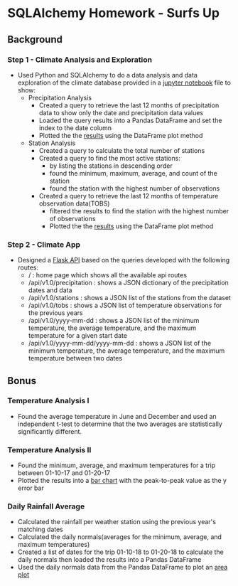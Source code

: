 # SQLAlchemy Homework - Surfs Up
## Background
### Step 1 - Climate Analysis and Exploration
+ Used Python and SQLAlchemy to do a data analysis and data exploration of the climate database provided in a [jupyter notebook](https://github.com/J3N1/UCI_Homework_Hwang/blob/master/10-SQLAlchemy_Challenge/climate_starter.ipynb) file to show:<br>
  - Precipitation Analysis<br>
    + Created a query to retrieve the last 12 months of precipitation data to show only the date and precipitation data values<br>
    + Loaded the query results into a Pandas DataFrame and set the index to the date column<br>
    + Plotted the the [results](https://github.com/J3N1/UCI_Homework_Hwang/blob/master/10-SQLAlchemy_Challenge/Images/prcp_analysis.png) using the DataFrame plot method<br>
  - Station Analysis<br>
    + Created a query to calculate the total number of stations<br>
    + Created a query to find the most active stations:<br>
      - by listing the stations in descending order<br>
      - found the minimum, maximum, average, and count of the station<br>
      - found the station with the highest number of observations<br>
    + Created a query to retrieve the last 12 months of temperature observation data(TOBS)<br>
      - filtered the results to find the station with the highest number of observations<br>
      - Plotted the the [results](https://github.com/J3N1/UCI_Homework_Hwang/blob/master/10-SQLAlchemy_Challenge/Images/tobs_histogram.png) using the DataFrame plot method<br>
### Step 2 - Climate App
+ Designed a [Flask API](https://github.com/J3N1/UCI_Homework_Hwang/blob/master/10-SQLAlchemy_Challenge/app.py) based on the queries developed with the following routes:<br>
  - / : home page which shows all the available api routes<br>
  - /api/v1.0/precipitation : shows a JSON dictionary of the precipitation dates and data <br>
  - /api/v1.0/stations : shows a JSON list of the stations from the dataset <br>
  - /api/v1.0/tobs : shows a JSON list of temperature observations for the previous years <br>
  - /api/v1.0/yyyy-mm-dd : shows a JSON list of the minimum temperature, the average temperature, and the maximum temperature for a given start date<br>
  - /api/v1.0/yyyy-mm-dd/yyyy-mm-dd : shows a JSON list of the minimum temperature, the average temperature, and the maximum temperature between two dates<br>
## Bonus
### Temperature Analysis I
+ Found the average temperature in June and December and used an independent t-test to determine that the two averages are statistically significantly different.<br>
### Temperature Analysis II
+ Found the minimum, average, and maximum temperatures for a trip between 01-10-17 and 01-20-17<br>
+ Plotted the results into a [bar chart](https://github.com/J3N1/UCI_Homework_Hwang/blob/master/10-SQLAlchemy_Challenge/average_temp.png) with the peak-to-peak value as the y error bar<br>
### Daily Rainfall Average
+ Calculated the rainfall per weather station using the previous year's matching dates<br>
+ Calculated the daily normals(averages for the minimum, average, and maximum temperatures)<br>
+ Created a list of dates for the trip 01-10-18 to 01-20-18 to calculate the daily normals then loaded the results into a Pandas DataFrame<br>
+ Used the daily normals data from the Pandas DataFrame to plot an [area plot](https://github.com/J3N1/UCI_Homework_Hwang/blob/master/10-SQLAlchemy_Challenge/temp_area.png) 
